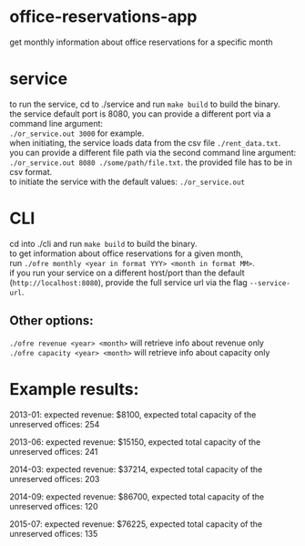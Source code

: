 # office-reservations-app
get monthly information about office reservations for a specific month

# service
to run the service, cd to ./service and run `make build` to build the binary.  
the service default port is 8080, you can provide a different port via a command line argument:  
`./or_service.out 3000` for example.  
when initiating, the service loads data from the csv file `./rent_data.txt`. you can provide a different file path via the second command line argument: `./or_service.out 8080 ./some/path/file.txt`. the provided file has to be in csv format.  
to initiate the service with the default values: `./or_service.out`

# CLI
cd into ./cli and run `make build` to build the binary.  
to get information about office reservations for a given month,  
run `./ofre monthly <year in format YYY> <month in format MM>`.  
if you run your service on a different host/port than the default (`http://localhost:8080`), provide the full service url via the flag `--service-url`.

## Other options:
`./ofre revenue <year> <month>` will retrieve info about revenue only  
`./ofre capacity <year> <month>` will retrieve info about capacity only

# Example results:

2013-01: expected revenue: $8100, expected total capacity of the unreserved offices: 254  
  
2013-06: expected revenue: $15150, expected total capacity of the unreserved offices: 241  
  
2014-03: expected revenue: $37214, expected total capacity of the unreserved offices: 203  
  
2014-09: expected revenue: $86700, expected total capacity of the unreserved offices: 120  
  
2015-07: expected revenue: $76225, expected total capacity of the unreserved offices: 135  
